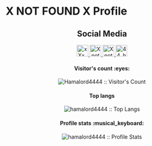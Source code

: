 # X NOT FOUND X Profile
<h2 align="center">Social Media</h2>
<p align="center">
    </a>
  <a href="https://www.t.me/xXx_not_found_xXx">
    <img src="https://upload.wikimedia.org/wikipedia/commons/8/83/Telegram_2019_Logo.svg" alt="xXx_not_found_xXx Telegram" height="30" width="30">
  </a>
  <a href="https://twitter.com/r0secrusher">
    <img src="https://upload.wikimedia.org/wikipedia/id/thumb/9/9f/Twitter_bird_logo_2012.svg/800px-Twitter_bird_logo_2012.svg.png" alt="Xnot Twitter" height="30" width="30">
  </a>
  <a href="https://wa.me/qr/3LGPTSQUCWJ6L1">
    <img src="https://upload.wikimedia.org/wikipedia/commons/thumb/6/6b/WhatsApp.svg/800px-WhatsApp.svg.png" alt="Xnot WhatsApp" height="30" width="30">
  </a>
  <a href="https://instagram.com/r0secrusher">
    <img src="https://upload.wikimedia.org/wikipedia/commons/thumb/e/e7/Instagram_logo_2016.svg/800px-Instagram_logo_2016.svg.png" alt="44_hama_lordy_ezraily_44 Instagram" height="30" width="30">
  </a>

</p>
<h4 align="center">Visitor's count :eyes:</h4>
<p align="center"><img src="https://profile-counter.glitch.me/{Xnot}/count.svg" alt="Hamalord4444 :: Visitor's Count" /></p>
<h4 align="center">Top langs</h4>
<p align="center"><img src="https://github-readme-stats.vercel.app/api/top-langs/?username=hamalord4444&langs_count=10&theme=buefy&layout=compact" alt="hamalord4444 :: Top Langs" /></p>
<h4 align="center">Profile stats :musical_keyboard:</h4>
<p align="center"><img src="https://github-readme-stats.vercel.app/api?username=dr4xen&show_icons=true&theme=synthwave" alt="hamalord4444 :: Profile Stats" /></p>







